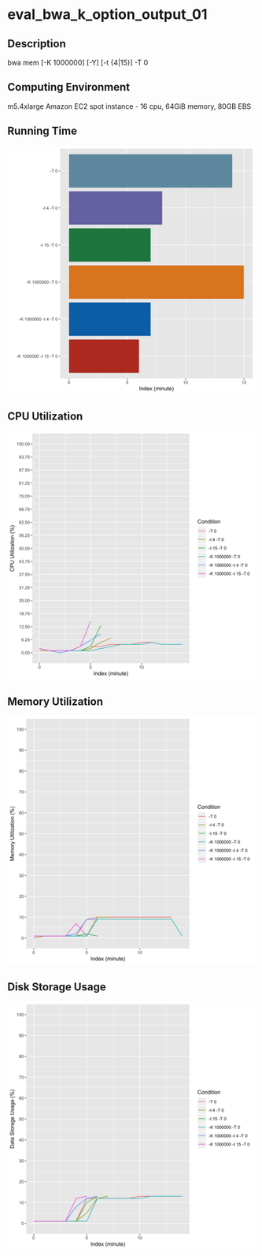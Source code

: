 # eval_bwa_k_option_output_01

## Description
bwa mem [-K 1000000] [-Y] [-t {4|15}] -T 0

## Computing Environment
m5.4xlarge Amazon EC2 spot instance - 16 cpu, 64GiB memory, 80GB EBS

## Running Time
![Running Time](output/running_time.png)

## CPU Utilization
![CPU Utilization](output/cpu_utilization.png)

## Memory Utilization
![Memory Utilization](output/memory_utilization.png)

## Disk Storage Usage
![Disk Storage Usage](output/disk_storage_usage.png)
